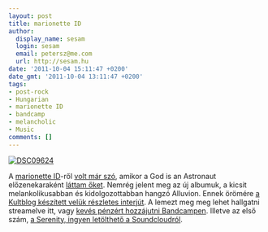 ```yaml
---
layout: post
title: marionette ID
author:
  display_name: sesam
  login: sesam
  email: petersz@me.com
  url: http://sesam.hu
date: '2011-10-04 15:11:47 +0200'
date_gmt: '2011-10-04 13:11:47 +0200'
tags:
- post-rock
- Hungarian
- marionette ID
- bandcamp
- melancholic
- Music
comments: []
---
```


[![DSC09624](http://farm6.static.flickr.com/5187/5607884286_3900e3ba75_b.jpg)](http://www.flickr.com/photos/sesamsys/5607884286 "DSC09624 by sesamsys, on Flickr")

A [marionette ID](http://www.marionetteid.hu)-ről [volt már szó](http://sesam.hu/2011/04/11/vasarap), amikor a God is an Astronaut előzenekaraként [láttam őket](http://www.flickr.com/photos/sesamsys/sets/72157626470718862). Nemrég jelent meg az új albumuk, a kicsit melankolikusabban és kidolgozottabban hangzó Alluvion. Ennek örömére [a Kultblog készített velük részletes interjút](http://kultblog.hu/archives/2011/10/04/Oriasi_energiak_szabadultak_fel_-_marionette_ID_interju). A lemezt meg meg lehet hallgatni streamelve itt, vagy [kevés pénzért hozzájutni Bandcampen](http://marionetteid.bandcamp.com/album/alluvion). Illetve az első szám, [a Serenity, ingyen letölthető a Soundcloudról](http://soundcloud.com/marionette-id/serenity).
